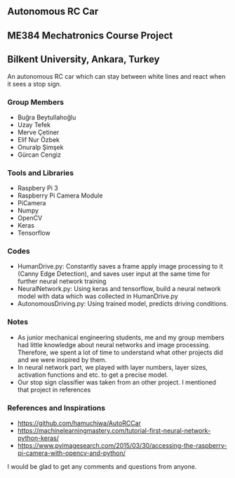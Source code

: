 ## Autonomous RC Car 
## ME384 Mechatronics Course Project
## Bilkent University, Ankara, Turkey

   An autonomous RC car which can stay between white lines and react when it sees a stop sign. 

### Group Members
* Buğra Beytullahoğlu
* Uzay Tefek
* Merve Çetiner
* Elif Nur Özbek
* Onuralp Şimşek
* Gürcan Cengiz

### Tools and Libraries
* Raspbery Pi 3
* Raspberry Pi Camera Module
* PiCamera
* Numpy
* OpenCV
* Keras
* Tensorflow

### Codes
* HumanDrive.py: Constantly saves a frame apply image processing to it (Canny Edge Detection), and saves user input at the same time for further neural network training
* NeuralNetwork.py: Using keras and tensorflow, build a neural network model with data which was collected in HumanDrive.py
* AutonomousDriving.py: Using trained model, predicts driving conditions.

### Notes
* As junior mechanical engineering students, me and my group members had little knowledge about neural networks and image processing. Therefore, we spent a lot of
time to understand what other projects did and we were inspired by them.
* In neural network part, we played with layer numbers, layer sizes, activation functions and etc. to get a precise model.
* Our stop sign classifier was taken from an other project. I mentioned that project in references 

### References and Inspirations
* https://github.com/hamuchiwa/AutoRCCar
* https://machinelearningmastery.com/tutorial-first-neural-network-python-keras/
* https://www.pyimagesearch.com/2015/03/30/accessing-the-raspberry-pi-camera-with-opencv-and-python/

I would be glad to get any comments and questions from anyone.
